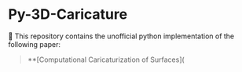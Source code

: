 
# Py-3D-Caricature


📝 This repository contains the unofficial python implementation of the following paper:

> **[Computational Caricaturization of Surfaces](